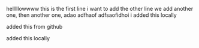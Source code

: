 helllllowwww
this is the first line i want to add
the other line
we add another one, then another one,
adao
adfhaof
adfsaofidhoi
i added this locally

added this from github

added this locally
